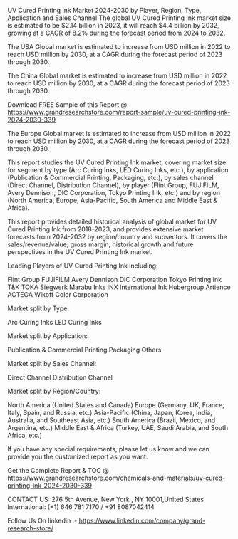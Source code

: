 UV Cured Printing Ink Market 2024-2030 by Player, Region, Type, Application and Sales Channel
The global UV Cured Printing Ink market size is estimated to be $2.14 billion in 2023, it will reach $4.4 billion by 2032, growing at a CAGR of 8.2% during the forecast period from 2024 to 2032.

The USA Global market is estimated to increase from USD million in 2022 to reach USD million by 2030, at a CAGR during the forecast period of 2023 through 2030.

The China Global market is estimated to increase from USD million in 2022 to reach USD million by 2030, at a CAGR during the forecast period of 2023 through 2030.

Download FREE Sample of this Report @ https://www.grandresearchstore.com/report-sample/uv-cured-printing-ink-2024-2030-339

The Europe Global market is estimated to increase from USD million in 2022 to reach USD million by 2030, at a CAGR during the forecast period of 2023 through 2030.

This report studies the UV Cured Printing Ink market, covering market size for segment by type (Arc Curing Inks, LED Curing Inks, etc.), by application (Publication & Commercial Printing, Packaging, etc.), by sales channel (Direct Channel, Distribution Channel), by player (Flint Group, FUJIFILM, Avery Dennison, DIC Corporation, Tokyo Printing Ink, etc.) and by region (North America, Europe, Asia-Pacific, South America and Middle East & Africa).

This report provides detailed historical analysis of global market for UV Cured Printing Ink from 2018-2023, and provides extensive market forecasts from 2024-2032 by region/country and subsectors. It covers the sales/revenue/value, gross margin, historical growth and future perspectives in the UV Cured Printing Ink market.

Leading Players of UV Cured Printing Ink including:

Flint Group
FUJIFILM
Avery Dennison
DIC Corporation
Tokyo Printing Ink
T&K TOKA
Siegwerk
Marabu Inks
INX International Ink
Hubergroup
Artience
ACTEGA
Wikoff Color Corporation

Market split by Type:

Arc Curing Inks
LED Curing Inks

Market split by Application:

Publication & Commercial Printing
Packaging
Others

Market split by Sales Channel:

Direct Channel
Distribution Channel

Market split by Region/Country:

North America (United States and Canada)
Europe (Germany, UK, France, Italy, Spain, and Russia, etc.)
Asia-Pacific (China, Japan, Korea, India, Australia, and Southeast Asia, etc.)
South America (Brazil, Mexico, and Argentina, etc.)
Middle East & Africa (Turkey, UAE, Saudi Arabia, and South Africa, etc.)

If you have any special requirements, please let us know and we can provide you the customized report as you want.

Get the Complete Report & TOC @ https://www.grandresearchstore.com/chemicals-and-materials/uv-cured-printing-ink-2024-2030-339

CONTACT US:
276 5th Avenue, New York , NY 10001,United States
International: (+1) 646 781 7170 / +91 8087042414

Follow Us On linkedin :- https://www.linkedin.com/company/grand-research-store/
